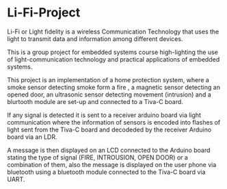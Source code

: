 # Li-Fi-Project
Li-Fi or Light fidelity is a wireless Communication Technology that uses the light to transmit data and information among different devices.

This is a group project for embedded systems course high-lighting the use of light-communication technology and practical applications of embedded systems.

This project is an implementation of a home protection system, where a smoke sensor detecting smoke form a fire , a magnetic sensor detecting an opened door, an ultrasonic sensor detecting movement (intrusion) and a blurtooth module are set-up and connected to a Tiva-C board.

If any signal is detected it is sent to a receiver arduino board via light communication where the information of sensors is encoded into flashes of light sent from the Tiva-C board and decodeded by the receiver Arduino board via an LDR.

A message is then displayed on an LCD connected to the Arduino board stating the type of signal (FIRE, INTROUSION, OPEN DOOR) or a combination of them, also the message is displayed on the user phone via bluetooth using a bluetooth module connected to the Tiva-C board via UART. 

